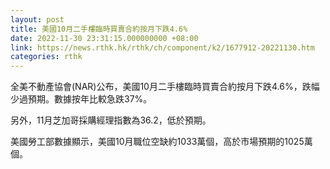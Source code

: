 ```yaml
---
layout: post
title: 美國10月二手樓臨時買賣合約按月下跌4.6%
date: 2022-11-30 23:31:15.000000000 +08:00
link: https://news.rthk.hk/rthk/ch/component/k2/1677912-20221130.htm
categories: rthk
---
```


全美不動產協會(NAR)公布，美國10月二手樓臨時買賣合約按月下跌4.6%，跌幅少過預期。數據按年比較急跌37%。

另外，11月芝加哥採購經理指數為36.2，低於預期。

美國勞工部數據顯示，美國10月職位空缺約1033萬個，高於市場預期的1025萬個。
